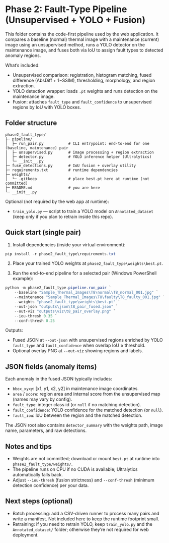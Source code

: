# Phase 2: Fault-Type Pipeline (Unsupervised + YOLO + Fusion)

This folder contains the code-first pipeline used by the web application. It compares a baseline (normal) thermal image with a maintenance (current) image using an unsupervised method, runs a YOLO detector on the maintenance image, and fuses both via IoU to assign fault types to detected anomaly regions.

What’s included:
- Unsupervised comparison: registration, histogram matching, fused difference (AbsDiff + 1−SSIM), thresholding, morphology, and region extraction.
- YOLO detection wrapper: loads `.pt` weights and runs detection on the maintenance image.
- Fusion: attaches `fault_type` and `fault_confidence` to unsupervised regions by IoU with YOLO boxes.

## Folder structure

```
phase2_fault_type/
├─ pipeline/
│  ├─ run_pair.py           # CLI entrypoint: end-to-end for one (baseline, maintenance) pair
│  ├─ unsupervised.py       # image processing + region extraction
│  ├─ detector.py           # YOLO inference helper (Ultralytics)
│  └─ __init__.py
├─ fuse_detections.py       # IoU fusion + overlay utility
├─ requirements.txt         # runtime dependencies
├─ weights/
│  └─ .gitkeep              # place best.pt here at runtime (not committed)
├─ README.md                # you are here
└─ __init__.py
```

Optional (not required by the web app at runtime):
- `train_yolo.py` — script to train a YOLO model on `Annotated_dataset` (keep only if you plan to retrain inside this repo).

## Quick start (single pair)

1) Install dependencies (inside your virtual environment):

```powershell
pip install -r phase2_fault_type\requirements.txt
```

2) Place your trained YOLO weights at `phase2_fault_type\weights\best.pt`.

3) Run the end-to-end pipeline for a selected pair (Windows PowerShell example):

```powershell
python -m phase2_fault_type.pipeline.run_pair `
	--baseline "Sample_Thermal_Images\T8\normal\T8_normal_001.jpg" `
	--maintenance "Sample_Thermal_Images\T8\faulty\T8_faulty_001.jpg" `
	--weights "phase2_fault_type\weights\best.pt" `
	--out-json "outputs\json\t8_pair_fused.json" `
	--out-viz "outputs\viz\t8_pair_overlay.png" `
	--iou-thresh 0.35 `
	--conf-thresh 0.25
```

Outputs:
- Fused JSON at `--out-json` with unsupervised regions enriched by YOLO `fault_type` and `fault_confidence` when overlap IoU ≥ threshold.
- Optional overlay PNG at `--out-viz` showing regions and labels.

## JSON fields (anomaly items)

Each anomaly in the fused JSON typically includes:
- `bbox_xyxy`: [x1, y1, x2, y2] in maintenance image coordinates.
- `area` / `score`: region area and internal score from the unsupervised map (names may vary by config).
- `fault_type`: integer class id (or `null` if no matching detection).
- `fault_confidence`: YOLO confidence for the matched detection (or `null`).
- `fault_iou`: IoU between the region and the matched detection.

The JSON root also contains `detector_summary` with the weights path, image name, parameters, and raw detections.

## Notes and tips
- Weights are not committed; download or mount `best.pt` at runtime into `phase2_fault_type/weights/`.
- The pipeline runs on CPU if no CUDA is available; Ultralytics automatically falls back.
- Adjust `--iou-thresh` (fusion strictness) and `--conf-thresh` (minimum detection confidence) per your data.

## Next steps (optional)
- Batch processing: add a CSV-driven runner to process many pairs and write a manifest. Not included here to keep the runtime footprint small.
- Retraining: if you need to retrain YOLO, keep `train_yolo.py` and the `Annotated_dataset/` folder; otherwise they’re not required for web deployment.
